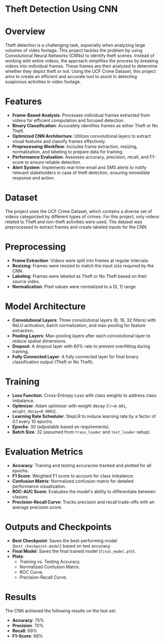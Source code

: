 # Theft Detection Using CNN

# Overview
Theft detection is a challenging task, especially when analyzing large volumes of video footage. This project tackles the problem by using Convolutional Neural Networks (CNNs) to identify theft scenes. Instead of working with entire videos, the approach simplifies the process by breaking videos into individual frames. These frames are then analyzed to determine whether they depict theft or not. Using the UCF Crime Dataset, this project aims to create an efficient and accurate tool to assist in detecting suspicious activities in video footage.


# Features

- **Frame-Based Analysis**: Processes individual frames extracted from videos for efficient computation and focused detection.
- **Binary Classification**: Accurately identifies frames as either Theft or No Theft.
- **Optimized CNN Architecture**: Utilizes convolutional layers to extract visual features and classify frames effectively.
- **Preprocessing Workflow**: Includes frame extraction, resizing, normalization, and labeling to prepare data for training.
- **Performance Evaluation**: Assesses accuracy, precision, recall, and F1-score to ensure reliable detection.
- **Alert System**: Implements real-time email and SMS alerts to notify relevant stakeholders in case of theft detection, ensuring immediate response and action.


# Dataset

The project uses the UCF Crime Dataset, which contains a diverse set of videos categorized by different types of crimes. For this project, only videos related to Theft and non-theft activities were used. The dataset was preprocessed to extract frames and create labeled inputs for the CNN.

# Preprocessing

- **Frame Extraction**: Videos were split into frames at regular intervals.
- **Resizing**: Frames were resized to match the input size required by the CNN.
- **Labeling**: Frames were labeled as Theft or No Theft based on their source video.
- **Normalization**: Pixel values were normalized to a [0, 1] range.

# Model Architecture

- **Convolutional Layers**: Three convolutional layers (8, 16, 32 filters) with ReLU activation, batch normalization, and max-pooling for feature extraction.
- **Pooling Layers**: Max-pooling layers after each convolutional layer to reduce spatial dimensions.
- **Dropout**: A dropout layer with 60% rate to prevent overfitting during training.
- **Fully Connected Layer**: A fully connected layer for final binary classification output (Theft or No Theft).


# Training

- **Loss Function**: Cross-Entropy Loss with class weights to address class imbalance.
- **Optimizer**: Adam optimizer with weight decay (`lr=0.001`, `weight_decay=0.0001`).
- **Learning Rate Scheduler**: StepLR to reduce learning rate by a factor of 0.1 every 10 epochs.
- **Epochs**: 30 (adjustable based on requirements).
- **Batch Size**: 32 (assumed from `train_loader` and `test_loader` setup).


# Evaluation Metrics

- **Accuracy**: Training and testing accuracies tracked and plotted for all epochs.
- **F1 Score**: Weighted F1 score to account for class imbalance.
- **Confusion Matrix**: Normalized confusion matrix for detailed performance visualization.
- **ROC-AUC Score**: Evaluates the model's ability to differentiate between classes.
- **Precision-Recall Curve**: Tracks precision and recall trade-offs with an average precision score.


# Outputs and Checkpoints

- **Best Checkpoint**: Saves the best-performing model (`best_checkpoint.model`) based on test accuracy.
- **Final Model**: Saves the final trained model (`final_model.pth`).
- **Plots**:
  - Training vs. Testing Accuracy.
  - Normalized Confusion Matrix.
  - ROC Curve.
  - Precision-Recall Curve.

# Results

The CNN achieved the following results on the test set:
- **Accuracy**: 75%
- **Precision**: 70%
- **Recall**: 69%
- **F1-Score**: 68%


